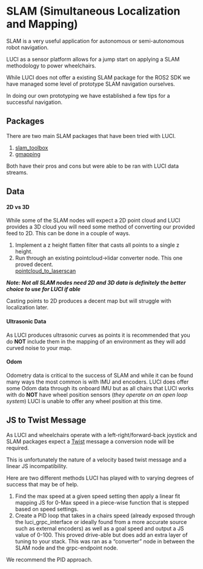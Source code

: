 # SLAM (Simultaneous Localization and Mapping)

SLAM is a very useful application for autonomous or semi-autonomous robot navigation.

LUCI as a sensor platform allows for a jump start on applying a SLAM methodology to power wheelchairs. 

While LUCI does not offer a existing SLAM package for the ROS2 SDK we have managed some level of prototype SLAM navigation ourselves. 

In doing our own prototyping we have established a few tips for a successful navigation. 

## Packages
There are two main SLAM packages that have been tried with LUCI. 

1. [slam_toolbox](http://wiki.ros.org/slam_toolbox)
2. [gmapping](http://wiki.ros.org/gmapping) 

Both have their pros and cons but were able to be ran with LUCI data streams.

## Data 
#### 2D vs 3D
While some of the SLAM nodes will expect a 2D point cloud and LUCI provides a 3D cloud you will need some method of converting our provided feed to 2D. 
This can be done in a couple of ways.

1. Implement a z height flatten filter that casts all points to a single z height.
2. Run through an existing pointcloud->lidar converter node. This one proved decent.   
[pointcloud_to_laserscan](https://github.com/ros-perception/pointcloud_to_laserscan)

<b>*Note: Not all SLAM nodes need 2D and 3D data is definitely the better choice to use for LUCI if able*</b>

Casting points to 2D produces a decent map but will struggle with localization later.

#### Ultrasonic Data
As LUCI produces ultrasonic curves as points it is recommended that you do <b>NOT</b> include them in the mapping of an environment as they will add curved noise to your map.

#### Odom
Odometry data is critical to the success of SLAM and while it can be found many ways the most common is with IMU and encoders. 
LUCI does offer some Odom data through its onboard IMU but as all chairs that LUCI works with do <b>NOT</b> have wheel position sensors (*they operate on an open loop system*) LUCI is unable to offer any wheel position at this time.

## JS to Twist Message
As LUCI and wheelchairs operate with a left-right/forward-back joystick and SLAM packages expect a [Twist](http://docs.ros.org/en/melodic/api/geometry_msgs/html/msg/Twist.html) message a conversion node will be required. 

This is unfortunately the nature of a velocity based twist message and a linear JS incompatibility.

Here are two different methods LUCI has played with to varying degrees of success that may be of help.

1. Find the max speed at a given speed setting then apply a linear fit mapping JS for 0-Max speed in a piece-wise function that is stepped based on speed settings.
2. Create a PID loop that takes in a chairs speed (already exposed through the luci_grpc_interface or ideally found from a more accurate source such as external encoders) as well as a goal speed and output a JS value of 0-100. This proved drive-able but does add an extra layer of tuning to your stack. This was ran as a “converter” node in between the SLAM node and the grpc-endpoint node.

We recommend the PID approach.
